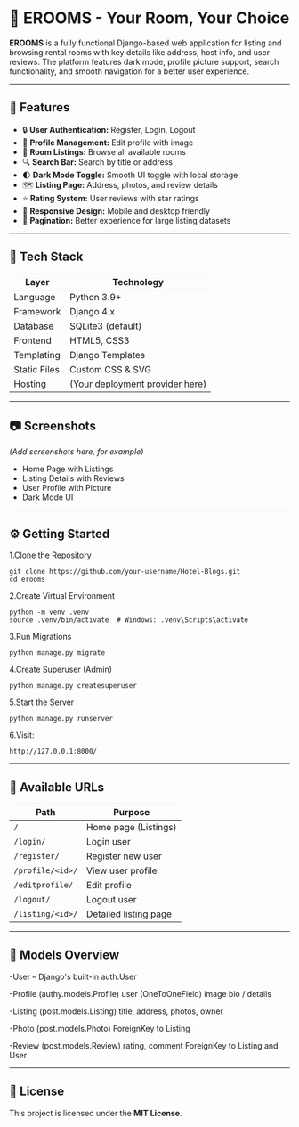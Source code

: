 # 📘 EROOMS - Your Room, Your Choice

**EROOMS** is a fully functional Django-based web application for listing and browsing rental rooms with key details like address, host info, and user reviews. The platform features dark mode, profile picture support, search functionality, and smooth navigation for a better user experience.

---


## 🚀 Features
- 🔒 **User Authentication:** Register, Login, Logout  
- 👤 **Profile Management:** Edit profile with image  
- 🏡 **Room Listings:** Browse all available rooms  
- 🔍 **Search Bar:** Search by title or address  
- 🌓 **Dark Mode Toggle:** Smooth UI toggle with local storage  
- 🗺️ **Listing Page:** Address, photos, and review details  
- ⭐ **Rating System:** User reviews with star ratings  
- 📱 **Responsive Design:** Mobile and desktop friendly  
- 🧭 **Pagination:** Better experience for large listing datasets  

---

## 🧰 Tech Stack

| Layer      | Technology                  |
|------------|----------------------------|
| Language   | Python 3.9+                |
| Framework  | Django 4.x                 |
| Database   | SQLite3 (default)          |
| Frontend   | HTML5, CSS3                |
| Templating | Django Templates           |
| Static Files | Custom CSS & SVG          |
| Hosting    | (Your deployment provider here) |

---

## 📷 Screenshots
*(Add screenshots here, for example)*  
- Home Page with Listings  
- Listing Details with Reviews  
- User Profile with Picture  
- Dark Mode UI  

---

## ⚙️ Getting Started

1.Clone the Repository
```
git clone https://github.com/your-username/Hotel-Blogs.git
cd erooms
```
2.Create Virtual Environment
```
python -m venv .venv
source .venv/bin/activate  # Windows: .venv\Scripts\activate
```

3.Run Migrations
```
python manage.py migrate
```

4.Create Superuser (Admin)
```
python manage.py createsuperuser
```

5.Start the Server
```
python manage.py runserver
```

6.Visit:
```
http://127.0.0.1:8000/
```
---
## 🔗 Available URLs

| Path             | Purpose               |
| ---------------- | --------------------- |
| `/`              | Home page (Listings)  |
| `/login/`        | Login user            |
| `/register/`     | Register new user     |
| `/profile/<id>/` | View user profile     |
| `/editprofile/`  | Edit profile          |
| `/logout/`       | Logout user           |
| `/listing/<id>/` | Detailed listing page |

---

## 🧬 Models Overview

-User – Django's built-in auth.User

-Profile (authy.models.Profile)
  user (OneToOneField)
  image
  bio / details

-Listing (post.models.Listing)
  title, address, photos, owner

-Photo (post.models.Photo)
  ForeignKey to Listing

-Review (post.models.Review)
  rating, comment
  ForeignKey to Listing and User

---
## 📜 License  

This project is licensed under the **MIT License**.  

